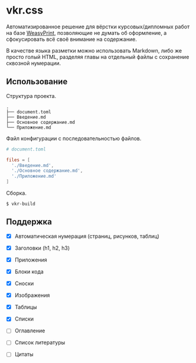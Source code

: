 # vkr.css

Автоматизированное решение для вёрстки курсовых/дипломных работ на базе [WeasyPrint](https://weasyprint.org/),
позволяющие не думать об оформление, а сфокусировать всё своё внимание на содержание.

В качестве языка разметки можно использовать Markdown, либо же просто голый HTML, разделяя главы на отдельный файлы с сохранение сквозной нумерации.

## Использование

Структура проекта. 
```
.
├── document.toml
├── Введение.md
├── Основное содержание.md
└── Приложение.md
```

Файл конфигурации с последовательностью файлов. 
```toml
# document.toml

files = [
  './Введение.md',
  './Основное содержание.md', 
  './Приложение.md'
]
```

Сборка.
```console
$ vkr-build 
```

## Поддержка 

- [x] Автоматическая нумерация (страниц, рисунков, таблиц)
- [x] Заголовки (h1, h2, h3)
- [x] Приложения
- [x] Блоки кода
- [x] Сноски
- [x] Изображения
- [x] Таблицы
- [x] Списки
- [ ] Оглавление
- [ ] Список литературы
- [ ] Цитаты


<!-- ### Мотивация

Использование *традиционного* Microsoft Word-а  или другого [WYSIWYG-редактора][WYSIWYG] требует ручного оформления элементов,
что не всегда поддаётся простой автоматизации, для которой требуется специальные знания.

Поэтому альтернативным решением этой проблемы выступают автоматизированные системы вёрстки, вроде TeX. Но и с ними не всё так просто  -->

<!-- ## Фичи



## Переменные

```css
:root {
  --start-page: 2;

  --chapter: "Глава ";
  /* Расположение подзаголовков. */
  --subheader-align: center;

  /* https://developer.mozilla.org/en-US/docs/Web/CSS/list-style-type */
  --chapter-number-style: decimal;

  /* Шрифт кода. */
  --font-mono: monospace;

   /* Режим переноса фигур (рис, таблиц). По-умолчанию, если они не помещаются
      на страницу, то переходят на новую. */
  --figure-break-inside: avoid;
}
```

## Markdown

#### Сноски

```markdown
Сложно сказать, почему некоторые особенности<span class="footnotes"> внутренней политики представляют собой не что иное</span>, 
как квинтэссенцию победы маркетинга над разумом и должны быть объединены в целые кластеры себе подобных.
```

[WYSIWYG]: https://ru.wikipedia.org/wiki/WYSIWYG -->
